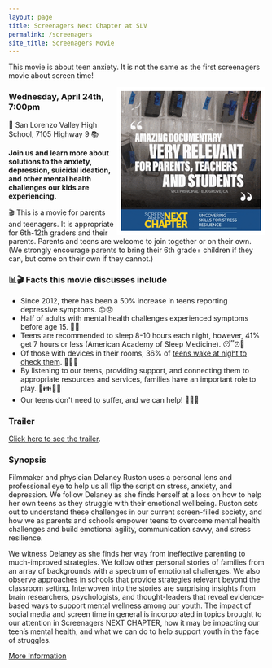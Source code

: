 ```yaml
---
layout: page
title: Screenagers Next Chapter at SLV
permalink: /screenagers
site_title: Screenagers Movie
---
```

This movie is about teen anxiety. It is not the same as the first screenagers movie about screen time!

<img align="right" src="/docs/assets/images/screenager_facts.gif" width="275" style="border: 8px solid white;">

### Wednesday, April 24th, 7:00pm

🏫 San Lorenzo Valley High School, 7105 Highway 9 📚

**Join us and learn more about solutions to the anxiety, depression, suicidal ideation, and other mental health challenges our kids are experiencing.**

🎬 This is a movie for parents and teenagers. It is appropriate for 6th-12th graders and their parents. Parents and teens are welcome to join together or on their own. (We strongly encourage parents to bring their 6th grade+ children if they can, but come on their own if they cannot.)


### 📊🎬 Facts this movie discusses include

* Since 2012, there has been a 50% increase in teens reporting depressive symptoms. 😔😞
* Half of adults with mental health challenges experienced symptoms before age 15. 🚻💔
* Teens are recommended to sleep 8-10 hours each night, however, 41% get 7 hours or less (American Academy of Sleep Medicine). 😴⏰🌙
* Of those with devices in their rooms, 36% of [teens wake at night to check them](https://amp.commonsense.org/blog/a4de87ae-0a09-4248-9a98-e7519234a9eb). 📱🌙💤
* By listening to our teens, providing support, and connecting them to appropriate resources and services, families have an important role to play. 🤝👪💼💙
* Our teens don't need to suffer, and we can help! 🤗🙌💪

### Trailer

<a href="https://www.screenagersmovie.com/about-screenagers-next-chapter">Click here to see the trailer</a>.

<!-- {% include youtube.html id="ecDraB2YExA" %} 
<br>
-->

### Synopsis

Filmmaker and physician Delaney Ruston uses a personal lens and professional eye to help us all flip the script on stress, anxiety, and depression. We follow Delaney as she finds herself at a loss on how to help her own teens as they struggle with their emotional wellbeing. Ruston sets out to understand these challenges in our current screen-filled society, and how we as parents and schools empower teens to overcome mental health challenges and build emotional agility, communication savvy, and stress resilience.

We witness Delaney as she finds her way from ineffective parenting to much-improved strategies. We follow other personal stories of families from an array of backgrounds with a spectrum of emotional challenges. We also observe approaches in schools that provide strategies relevant beyond the classroom setting. Interwoven into the stories are surprising insights from brain researchers, psychologists, and thought-leaders that reveal evidence-based ways to support mental wellness among our youth. The impact of social media and screen time in general is incorporated in topics brought to our attention in Screenagers NEXT CHAPTER, how it may be impacting our teen’s mental health, and what we can do to help support youth in the face of struggles.

[More Information](https://www.screenagersmovie.com/about-screenagers-next-chapter)